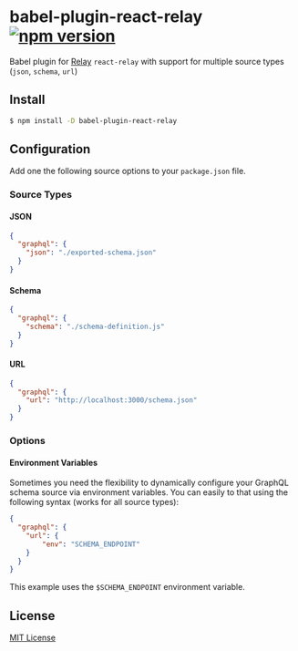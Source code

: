 # babel-plugin-react-relay [![npm version](https://badge.fury.io/js/babel-plugin-react-relay.svg)](https://badge.fury.io/js/babel-plugin-react-relay)
Babel plugin for [Relay](https://github.com/facebook/relay) `react-relay` with support for multiple source types (`json`, `schema`, `url`)

## Install

```sh
$ npm install -D babel-plugin-react-relay
```

## Configuration

Add one the following source options to your `package.json` file.

### Source Types

#### JSON

```json
{
  "graphql": {
    "json": "./exported-schema.json"
  }
}
```

#### Schema

```json
{
  "graphql": {
    "schema": "./schema-definition.js"
  }
}
```

#### URL

```json
{
  "graphql": {
    "url": "http://localhost:3000/schema.json"
  }
}
```

### Options

#### Environment Variables

Sometimes you need the flexibility to dynamically configure your GraphQL schema source via environment variables. You can easily to that using the following syntax (works for all source types):

```json
{
  "graphql": {
    "url": {
    	"env": "SCHEMA_ENDPOINT"
    }
  }
}
```

This example uses the `$SCHEMA_ENDPOINT` environment variable.

## License

[MIT License](http://opensource.org/licenses/MIT)